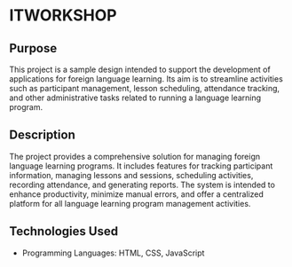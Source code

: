 # ITWORKSHOP

## Purpose

This project is a sample design intended to support the development of applications for foreign language learning. Its aim is to streamline activities such as participant management, lesson scheduling, attendance tracking, and other administrative tasks related to running a language learning program.  

## Description

The project provides a comprehensive solution for managing foreign language learning programs. It includes features for tracking participant information, managing lessons and sessions, scheduling activities, recording attendance, and generating reports. The system is intended to enhance productivity, minimize manual errors, and offer a centralized platform for all language learning program management activities.

## Technologies Used

- Programming Languages: HTML, CSS, JavaScript
